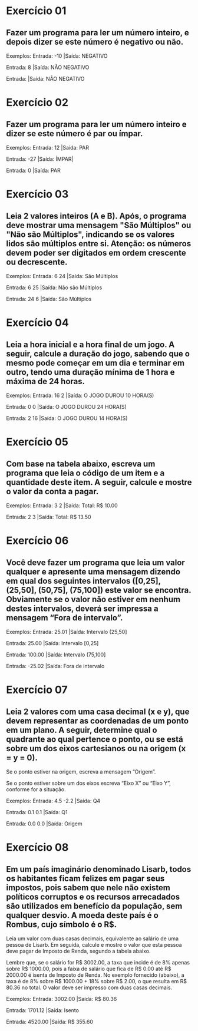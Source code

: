 # Exercício 01
## Fazer um programa para ler um número inteiro, e depois dizer se este número é negativo ou não.

Exemplos:
Entrada: -10       |Saída: NEGATIVO

Entrada: 8         |Saída: NÃO NEGATIVO

Entrada:           |Saída: NÃO NEGATIVO


# Exercício 02
## Fazer um programa para ler um número inteiro e dizer se este número é par ou ímpar.

Exemplos:
Entrada: 12                  |Saída: PAR   

Entrada: -27                |Saída: ÍMPAR|


Entrada: 0                  |Saída: PAR

# Exercício 03
## Leia 2 valores inteiros (A e B). Após, o programa deve mostrar uma mensagem "São Múltiplos" ou "Não são Múltiplos", indicando se os valores lidos são múltiplos entre si. Atenção: os números devem poder ser digitados em ordem crescente ou decrescente.

Exemplos:
Entrada: 6 24                   |Saída: São Múltiplos

Entrada: 6 25                   |Saída: Não são Múltiplos

Entrada: 24 6                   |Saída: São Múltiplos

# Exercício 04
## Leia a hora inicial e a hora final de um jogo. A seguir, calcule a duração do jogo, sabendo que o mesmo pode começar em um dia e terminar em outro, tendo uma duração mínima de 1 hora e máxima de 24 horas.

Exemplos:
Entrada: 16 2                               |Saída: O JOGO DUROU 10 HORA(S)

Entrada: 0 0                                |Saída: O JOGO DUROU 24 HORA(S)

Entrada: 2 16                               |Saída: O JOGO DUROU 14 HORA(S)

# Exercício 05
## Com base na tabela abaixo, escreva um programa que leia o código de um item e a quantidade deste item. A seguir, calcule e mostre o valor da conta a pagar.


Exemplos:
Entrada: 3 2                        |Saída: Total: R$ 10.00

Entrada: 2 3                        |Saída: Total: R$ 13.50

# Exercício 06
## Você deve fazer um programa que leia um valor qualquer e apresente uma mensagem dizendo em qual dos seguintes intervalos ([0,25], (25,50], (50,75], (75,100]) este valor se encontra. Obviamente se o valor não estiver em nenhum destes intervalos, deverá ser impressa a mensagem “Fora de intervalo”.

Exemplos:
Entrada: 25.01                      |Saída: Intervalo (25,50]

Entrada: 25.00                      |Saída: Intervalo [0,25]

Entrada: 100.00                     |Saída: Intervalo (75,100]

Entrada: -25.02                     |Saída: Fora de intervalo

# Exercício 07
## Leia 2 valores com uma casa decimal (x e y), que devem representar as coordenadas de um ponto em um plano. A seguir, determine qual o quadrante ao qual pertence o ponto, ou se está sobre um dos eixos cartesianos ou na origem (x = y = 0).

Se o ponto estiver na origem, escreva a mensagem “Origem”.

Se o ponto estiver sobre um dos eixos escreva “Eixo X” ou “Eixo Y”, conforme for a situação.

Exemplos:
Entrada: 4.5 -2.2                           |Saída: Q4

Entrada: 0.1 0.1                            |Saída: Q1

Entrada: 0.0 0.0                            |Saída: Origem


# Exercício 08
## Em um país imaginário denominado Lisarb, todos os habitantes ficam felizes em pagar seus impostos, pois sabem que nele não existem políticos corruptos e os recursos arrecadados são utilizados em benefício da população, sem qualquer desvio. A moeda deste país é o Rombus, cujo símbolo é o R$.

Leia um valor com duas casas decimais, equivalente ao salário de uma pessoa de Lisarb. Em seguida, calcule e mostre o valor que esta pessoa deve pagar de Imposto de Renda, segundo a tabela abaixo.

Lembre que, se o salário for R$ 3002.00, a taxa que incide é de 8% apenas sobre R$ 1000.00, pois a faixa de salário que fica de R$ 0.00 até R$ 2000.00 é isenta de Imposto de Renda. No exemplo fornecido (abaixo), a taxa é de 8% sobre R$ 1000.00 + 18% sobre R$ 2.00, o que resulta em R$ 80.36 no total. O valor deve ser impresso com duas casas decimais.

Exemplos:
Entrada: 3002.00                            |Saída: R$ 80.36

Entrada: 1701.12                            |Saída: Isento

Entrada: 4520.00                            |Saída: R$ 355.60
